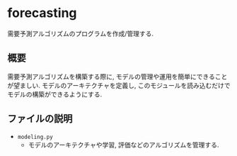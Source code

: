 # forecasting
需要予測アルゴリズムのプログラムを作成/管理する.

## 概要
需要予測アルゴリズムを構築する際に, モデルの管理や運用を簡単にできることが望ましい.
モデルのアーキテクチャを定義し, このモジュールを読み込むだけでモデルの構築ができるようにする.

## ファイルの説明
- `modeling.py`
  - モデルのアーキテクチャや学習, 評価などのアルゴリズムを管理する.